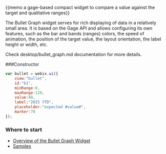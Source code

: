
{{memo a gage-based compact widget to compare a value against the target and qualitative ranges}}

The Bullet Graph widget serves for rich displaying of data in a relatively small area. It is based on the Gage API and allows configuring its own features, such as the bar and bands (ranges) colors, the speed of animation, the position of the target value, the layout orientation, the label height or width, etc.

Check desktop/bullet_graph.md documentation for more details.

###Constructor 

~~~js
var bullet = webix.ui({
	view:"bullet", 
	id:"b1",
	minRange:0, 
	maxRange:120,
	value:40, 
	label:"2015 YTD", 
	placeholder:"expected #value#", 
	marker:70
});
~~~

### Where to start

- [Overview of the Bullet Graph Widget](desktop/bullet_graph.md)
- [Samples](http://docs.webix.com/samples/60_pro/16_bulletgraph/01_init.html)
